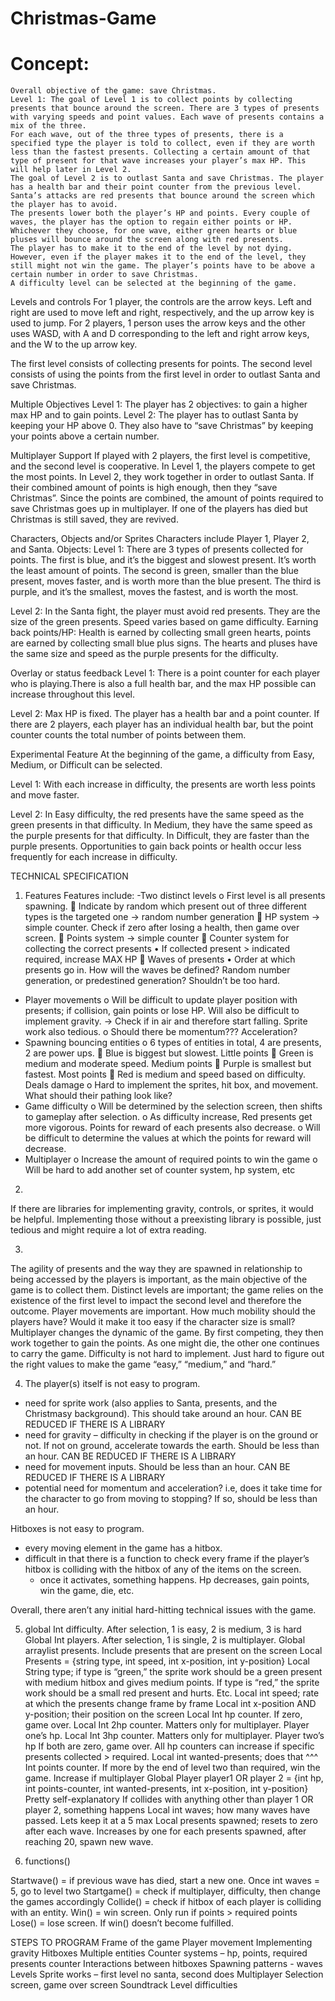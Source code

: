 # Christmas-Game

# Concept:
	Overall objective of the game: save Christmas.
	Level 1: The goal of Level 1 is to collect points by collecting presents that bounce around the screen. There are 3 types of presents with varying speeds and point values. Each wave of presents contains a mix of the three.
	For each wave, out of the three types of presents, there is a specified type the player is told to collect, even if they are worth less than the fastest presents. Collecting a certain amount of that type of present for that wave increases your player’s max HP. This will help later in Level 2.
	The goal of Level 2 is to outlast Santa and save Christmas. The player has a health bar and their point counter from the previous level. Santa’s attacks are red presents that bounce around the screen which the player has to avoid.
	The presents lower both the player’s HP and points. Every couple of waves, the player has the option to regain either points or HP. Whichever they choose, for one wave, either green hearts or blue pluses will bounce around the screen along with red presents.
	The player has to make it to the end of the level by not dying. However, even if the player makes it to the end of the level, they still might not win the game. The player’s points have to be above a certain number in order to save Christmas.
	A difficulty level can be selected at the beginning of the game.

Levels and controls
For 1 player, the controls are the arrow keys. Left and right are used to move left and right, respectively, and the up arrow key is used to jump.
For 2 players, 1 person uses the arrow keys and the other uses WASD, with A and D corresponding to the left and right arrow keys, and the W to the up arrow key.

The first level consists of collecting presents for points.
The second level consists of using the points from the first level in order to outlast Santa and save Christmas.

Multiple Objectives
Level 1: The player has 2 objectives: to gain a higher max HP and to gain points.
Level 2: The player has to outlast Santa by keeping your HP above 0. They also have to “save Christmas” by keeping your points above a certain number.

Multiplayer Support
If played with 2 players, the first level is competitive, and the second level is cooperative.
In Level 1, the players compete to get the most points. In Level 2, they work together in order to outlast Santa. If their combined amount of points is high enough, then they “save Christmas”. Since the points are combined, the amount of points required to save Christmas goes up in multiplayer. If one of the players has died but Christmas is still saved, they are revived.

Characters, Objects and/or Sprites
Characters include Player 1, Player 2, and Santa.
Objects:
Level 1: There are 3 types of presents collected for points. The first is blue, and it’s the biggest and slowest present. It’s worth the least amount of points.
The second is green, smaller than the blue present, moves faster, and is worth more than the blue present.
The third is purple, and it’s the smallest, moves the fastest, and is worth the most.

Level 2: In the Santa fight, the player must avoid red presents. They are the size of the green presents. Speed varies based on game difficulty.
Earning back points/HP:
Health is earned by collecting small green hearts, points are earned by collecting small blue plus signs. The hearts and pluses have the same size and speed as the purple presents for the difficulty.

Overlay or status feedback
Level 1: There is a point counter for each player who is playing.There is also a full health bar, and the max HP possible can increase throughout this level.

Level 2: Max HP is fixed. The player has a health bar and a point counter. If there are 2 players, each player has an individual health bar, but the point counter counts the total number of points between them.

Experimental Feature
At the beginning of the game, a difficulty from Easy, Medium, or Difficult can be selected.

Level 1: With each increase in difficulty, the presents are worth less points and move faster.

Level 2: In Easy difficulty, the red presents have the same speed as the green presents in that difficulty. In Medium, they have the same speed as the purple presents for that difficulty. In Difficult, they are faster than the purple presents.
Opportunities to gain back points or health occur less frequently for each increase in difficulty.






TECHNICAL SPECIFICATION

1.	Features
Features include:
-Two distinct levels
o	First level is all presents spawning.
	Indicate by random which present out of three different types is the targeted one -> random number generation
	HP system -> simple counter. Check if zero after losing a health, then game over screen.
	Points system -> simple counter
	Counter system for collecting the correct presents
•	If collected present > indicated required, increase MAX HP
	Waves of presents
•	Order at which presents go in. How will the waves be defined? Random number generation, or predestined generation? Shouldn’t be too hard.
-	Player movements
o	Will be difficult to update player position with presents; if collision, gain points or lose HP. Will also be difficult to implement gravity. -> Check if in air and therefore start falling. Sprite work also tedious.
o	Should there be momentum??? Acceleration?
-	Spawning bouncing entities
o	6 types of entities in total, 4 are presents, 2 are power ups.
	Blue is biggest but slowest. Little points
	Green is medium and moderate speed. Medium points
	Purple is smallest but fastest. Most points
	Red is medium and speed based on difficulty. Deals damage
o	Hard to implement the sprites, hit box, and movement. What should their pathing look like?
-	Game difficulty
o	Will be determined by the selection screen, then shifts to gameplay after selection.
o	As difficulty increase, Red presents get more vigorous. Points for reward of each presents also decrease.
o	Will be difficult to determine the values at which the points for reward will decrease.
-	Multiplayer
o	Increase the amount of required points to win the game
o	Will be hard to add another set of counter system, hp system, etc
2.
If there are libraries for implementing gravity, controls, or sprites, it would be helpful.
Implementing those without a preexisting library is possible, just tedious and might require a lot of extra reading.

3.
The agility of presents and the way they are spawned in relationship to being accessed by the players is important, as the main objective of the game is to collect them.
Distinct levels are important; the game relies on the existence of the first level to impact the second level and therefore the outcome.
Player movements are important. How much mobility should the players have? Would it make it too easy if the character size is small?
	Multiplayer changes the dynamic of the game. By first competing, they then work together to gain the points. As one might die, the other one continues to carry the game.
	Difficulty is not hard to implement. Just hard to figure out the right values to make the game “easy,” “medium,” and “hard.”

4. The player(s) itself is not easy to program.
- need for sprite work (also applies to Santa, presents, and the Christmasy background). This should take around an hour. CAN BE REDUCED IF THERE IS A LIBRARY
- need for gravity – difficulty in checking if the player is on the ground or not. If not on ground, accelerate towards the earth. Should be less than an hour. CAN BE REDUCED IF THERE IS A LIBRARY
- need for movement inputs. Should be less than an hour. CAN BE REDUCED IF THERE IS A LIBRARY
- potential need for momentum and acceleration? i.e, does it take time for the character to go from moving to stopping? If so, should be less than an hour.


Hitboxes is not easy to program.
-  every moving element in the game has a hitbox.
- difficult in that there is a function to check every frame if the player’s hitbox is colliding with the hitbox of any of the items on the screen.
	- once it activates, something happens. Hp decreases, gain points, win the game, die, etc.

Overall, there aren’t any initial hard-hitting technical issues with the game.

5. global Int difficulty. After selection, 1 is easy, 2 is medium, 3 is hard
Global Int players. After selection, 1 is single, 2 is multiplayer.
Global arraylist presents. Include presents that are present on the screen
	Local Presents = {string type, int speed, int x-position, int y-position}
	Local String type; if type is “green,” the sprite work should be a green present with medium hitbox and gives medium points. If type is “red,” the sprite work should be a small red present and hurts. Etc.
	Local int speed; rate at which the presents change frame by frame
	Local int x-position AND y-position; their position on the screen
Local Int hp counter. If zero, game over.
Local Int 2hp counter. Matters only for multiplayer. Player one’s hp.
Local Int 3hp counter. Matters only for multiplayer. Player two’s hp
	If both are zero, game over.
	All hp counters can increase if specific presents collected > required.
Local int wanted-presents; does that ^^^
Int points counter. If more by the end of level two than required, win the game.
	Increase if multiplayer
Global Player player1 OR player 2 = {int hp, int points-counter, int wanted-presents, int x-position, int y-position}
	Pretty self-explanatory
	If collides with anything other than player 1 OR player 2, something happens
Local int waves; how many waves have passed. Lets keep it at a 5 max
Local presents spawned; resets to zero after each wave. Increases by one for each presents spawned, after reaching 20, spawn new wave.

6. functions()

Startwave() = if previous wave has died, start a new one. Once int waves = 5, go to level two
Startgame() = check if multiplayer, difficulty, then change the games accordingly
Collide() = check if hitbox of each player is colliding with an entity.
Win() = win screen. Only run if points > required points
Lose() = lose screen. If win() doesn’t become fulfilled.


STEPS TO PROGRAM
Frame of the game
Player movement
Implementing gravity
Hitboxes
Multiple entities
Counter systems – hp, points, required presents counter
Interactions between hitboxes
Spawning patterns - waves
Levels
Sprite works – first level no santa, second does
Multiplayer
Selection screen, game over screen
Soundtrack
Level difficulties
